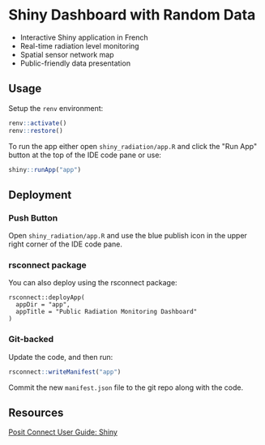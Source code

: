 # Shiny Dashboard with Random Data

- Interactive Shiny application in French
- Real-time radiation level monitoring
- Spatial sensor network map
- Public-friendly data presentation

## Usage

Setup the `renv` environment:

```r
renv::activate()
renv::restore()
```

To run the app either open `shiny_radiation/app.R` and click the "Run App" button at the top of the IDE code pane or use:

```r
shiny::runApp("app")
```

## Deployment

### Push Button

Open `shiny_radiation/app.R` and use the blue publish icon in the upper right corner of the IDE code pane.

### rsconnect package

You can also deploy using the rsconnect package:

```
rsconnect::deployApp(
  appDir = "app",
  appTitle = "Public Radiation Monitoring Dashboard"
)
```

### Git-backed

Update the code, and then run:

```r
rsconnect::writeManifest("app")
```

Commit the new `manifest.json` file to the git repo along with the code.

## Resources

[Posit Connect User Guide: Shiny](https://docs.posit.co/connect/user/shiny/)
